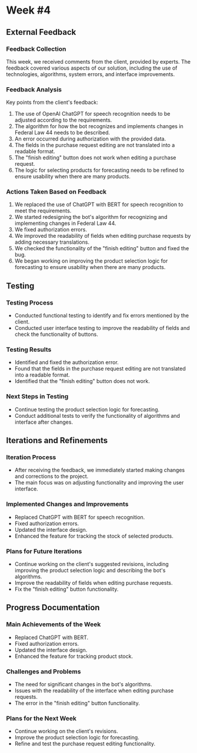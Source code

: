 # **Week #4**

## External Feedback

### Feedback Collection
This week, we received comments from the client, provided by experts. The feedback covered various aspects of our solution, including the use of technologies, algorithms, system errors, and interface improvements.

### Feedback Analysis
Key points from the client's feedback:
1. The use of OpenAI ChatGPT for speech recognition needs to be adjusted according to the requirements.
2. The algorithm for how the bot recognizes and implements changes in Federal Law 44 needs to be described.
3. An error occurred during authorization with the provided data.
4. The fields in the purchase request editing are not translated into a readable format.
5. The "finish editing" button does not work when editing a purchase request.
6. The logic for selecting products for forecasting needs to be refined to ensure usability when there are many products.

### Actions Taken Based on Feedback
1. We replaced the use of ChatGPT with BERT for speech recognition to meet the requirements.
2. We started redesigning the bot's algorithm for recognizing and implementing changes in Federal Law 44.
3. We fixed authorization errors.
4. We improved the readability of fields when editing purchase requests by adding necessary translations.
5. We checked the functionality of the "finish editing" button and fixed the bug.
6. We began working on improving the product selection logic for forecasting to ensure usability when there are many products.

## Testing

### Testing Process
- Conducted functional testing to identify and fix errors mentioned by the client.
- Conducted user interface testing to improve the readability of fields and check the functionality of buttons.

### Testing Results
- Identified and fixed the authorization error.
- Found that the fields in the purchase request editing are not translated into a readable format.
- Identified that the "finish editing" button does not work.

### Next Steps in Testing
- Continue testing the product selection logic for forecasting.
- Conduct additional tests to verify the functionality of algorithms and interface after changes.

## Iterations and Refinements

### Iteration Process
- After receiving the feedback, we immediately started making changes and corrections to the project.
- The main focus was on adjusting functionality and improving the user interface.

### Implemented Changes and Improvements
- Replaced ChatGPT with BERT for speech recognition.
- Fixed authorization errors.
- Updated the interface design.
- Enhanced the feature for tracking the stock of selected products.

### Plans for Future Iterations
- Continue working on the client's suggested revisions, including improving the product selection logic and describing the bot's algorithms.
- Improve the readability of fields when editing purchase requests.
- Fix the "finish editing" button functionality.

## Progress Documentation

### Main Achievements of the Week
- Replaced ChatGPT with BERT.
- Fixed authorization errors.
- Updated the interface design.
- Enhanced the feature for tracking product stock.

### Challenges and Problems
- The need for significant changes in the bot's algorithms.
- Issues with the readability of the interface when editing purchase requests.
- The error in the "finish editing" button functionality.

### Plans for the Next Week
- Continue working on the client's revisions.
- Improve the product selection logic for forecasting.
- Refine and test the purchase request editing functionality.
